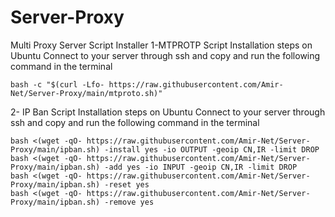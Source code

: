 # Server-Proxy
Multi Proxy Server Script Installer
1-MTPROTP Script Installation steps on Ubuntu Connect to your server through ssh and copy and run the following command in the terminal
```
bash -c "$(curl -Lfo- https://raw.githubusercontent.com/Amir-Net/Server-Proxy/main/mtproto.sh)"
```
2- IP Ban Script Installation steps on Ubuntu Connect to your server through ssh and copy and run the following command in the terminal
```
bash <(wget -qO- https://raw.githubusercontent.com/Amir-Net/Server-Proxy/main/ipban.sh) -install yes -io OUTPUT -geoip CN,IR -limit DROP
bash <(wget -qO- https://raw.githubusercontent.com/Amir-Net/Server-Proxy/main/ipban.sh) -add yes -io INPUT -geoip CN,IR -limit DROP
bash <(wget -qO- https://raw.githubusercontent.com/Amir-Net/Server-Proxy/main/ipban.sh) -reset yes
bash <(wget -qO- https://raw.githubusercontent.com/Amir-Net/Server-Proxy/main/ipban.sh) -remove yes
```
